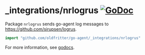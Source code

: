 # _integrations/nrlogrus [![GoDoc](https://godoc.org/github.com/oldfritter/go-agent/_integrations/nrlogrus?status.svg)](https://godoc.org/github.com/oldfritter/go-agent/_integrations/nrlogrus)

Package `nrlogrus` sends go-agent log messages to https://github.com/sirupsen/logrus.

```go
import "github.com/oldfritter/go-agent/_integrations/nrlogrus"
```

For more information, see
[godocs](https://godoc.org/github.com/oldfritter/go-agent/_integrations/nrlogrus).
